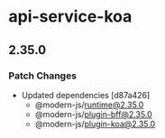 # api-service-koa

## 2.35.0

### Patch Changes

- Updated dependencies [d87a426]
  - @modern-js/runtime@2.35.0
  - @modern-js/plugin-bff@2.35.0
  - @modern-js/plugin-koa@2.35.0
